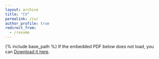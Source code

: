 ```yaml
---
layout: archive
title: "CV"
permalink: /cv/
author_profile: true
redirect_from:
  - /resume
---
```


{% include base_path %}
If the embedded PDF below does not load, you can <a href="https://rautharshal.github.io/files/Harshal_Resume.pdf">Download it here</a>.

